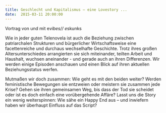 ```yaml
---
title: Geschlecht und Kapitalismus – eine Lovestory ...
date:  2015-03-11 20:00:00
---
```


Vortrag  von und mit e*vibes// e*skunks



Wie in jeder guten Telenovela ist auch die Beziehung zwischen
patriarchalen Strukturen und bürgerlicher Wirtschaftsweise eine
facettenreiche und durchaus wechselhafte Geschichte. Trotz ihres großen
Altersunterschiedes arrangierten sie sich miteinander, teilten Arbeit und
Haushalt, wuchsen aneinander - und gerade auch an ihren Differenzen. Wir
werden einige Episoden anschauen und einen Blick auf ihren aktuellen
Beziehungsstatus werfen.


Mutmaßen wir doch zusammen: Wie geht es mit den beiden weiter? Werden
feministische Bewegungen sie entzweien oder meistern sie zusammen jede
Krise? Gehen sie ihren gemeinsamen Weg, bis dass der Tod sie scheidet oder
ist es doch einfach eine vorübergehende Affäre? Lasst uns die Story ein
wenig weiterspinnen: Wie sähe ein Happy End aus – und inwiefern haben wir
überhaupt Einfluss auf das Script?


